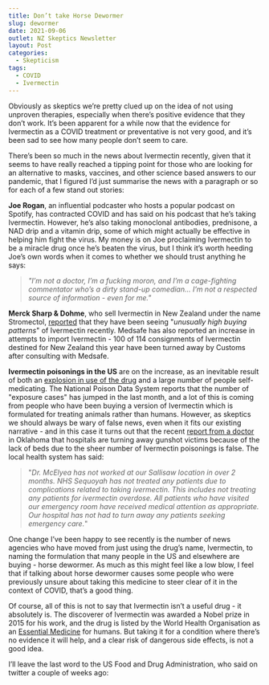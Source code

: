 ```yaml
---
title: Don’t take Horse Dewormer
slug: dewormer
date: 2021-09-06
outlet: NZ Skeptics Newsletter
layout: Post
categories:
  - Skepticism
tags:
  - COVID
  - Ivermectin
---
```


Obviously as skeptics we’re pretty clued up on the idea of not using unproven therapies, especially when there’s positive evidence that they don’t work. It’s been apparent for a while now that the evidence for Ivermectin as a COVID treatment or preventative is not very good, and it’s been sad to see how many people don’t seem to care.

<!-- more -->

There’s been so much in the news about Ivermectin recently, given that it seems to have really reached a tipping point for those who are looking for an alternative to masks, vaccines, and other science based answers to our pandemic, that I figured I’d just summarise the news with a paragraph or so for each of a few stand out stories:

**Joe Rogan**, an influential podcaster who hosts a popular podcast on Spotify, has contracted COVID and has said on his podcast that he’s taking Ivermectin. However, he’s also taking monoclonal antibodies, prednisone, a NAD drip and a vitamin drip, some of which might actually be effective in helping him fight the virus. My money is on Joe proclaiming Ivermectin to be a miracle drug once he’s beaten the virus, but I think it’s worth heeding Joe’s own words when it comes to whether we should trust anything he says:

> _"I’m not a doctor, I’m a fucking moron, and I’m a cage-fighting commentator who’s a dirty stand-up comedian... I’m not a respected source of information - even for me."_

**Merck Sharp & Dohme**, who sell Ivermectin in New Zealand under the name Stromectol, [reported](https://www.stuff.co.nz/national/health/coronavirus/300398880/covid19-kiwis-warned-not-to-selftreat-with-ivermectin-as-import-attempts-grow) that they have been seeing "_unusually high buying patterns_" of Ivermectin recently. Medsafe has also reported an increase in attempts to import Ivermectin - 100 of 114 consignments of Ivermectin destined for New Zealand this year have been turned away by Customs after consulting with Medsafe.

**Ivermectin poisonings in the US** are on the increase, as an inevitable result of both an [explosion in use of the drug](https://www.npr.org/sections/coronavirus-live-updates/2021/09/04/1034217306/ivermectin-overdose-exposure-cases-poison-control-centers) and a large number of people self-medicating. The National Poison Data System reports that the number of "exposure cases" has jumped in the last month, and a lot of this is coming from people who have been buying a version of Ivermectin which is formulated for treating animals rather than humans. However, as skeptics we should always be wary of false news, even when it fits our existing narrative - and in this case it turns out that the recent [report from a doctor](https://www.rollingstone.com/politics/politics-news/gunshot-victims-horse-dewormer-ivermectin-oklahoma-hospitals-covid-1220608/) in Oklahoma that hospitals are turning away gunshot victims because of the lack of beds due to the sheer number of Ivermectin poisonings is false. The local health system has said:

> "_Dr. McElyea has not worked at our Sallisaw location in over 2 months. NHS Sequoyah has not treated any patients due to complications related to taking ivermectin. This includes not treating any patients for ivermectin overdose. All patients who have visited our emergency room have received medical attention as appropriate. Our hospital has not had to turn away any patients seeking emergency care._"

One change I’ve been happy to see recently is the number of news agencies who have moved from just using the drug’s name, Ivermectin, to naming the formulation that many people in the US and elsewhere are buying - horse dewormer. As much as this might feel like a low blow, I feel that if talking about horse dewormer causes some people who were previously unsure about taking this medicine to steer clear of it in the context of COVID, that’s a good thing.

Of course, all of this is not to say that Ivermectin isn’t a useful drug - it absolutely is. The discoverer of Ivermectin was awarded a Nobel prize in 2015 for his work, and the drug is listed by the World Health Organisation as an [Essential Medicine](https://www.who.int/publications/i/item/WHOMVPEMPIAU2019.06) for humans. But taking it for a condition where there’s no evidence it will help, and a clear risk of dangerous side effects, is not a good idea.

I’ll leave the last word to the US Food and Drug Administration, who said on twitter a couple of weeks ago:

<embed-tweet value="https://twitter.com/US_FDA/status/1429050070243192839" />
